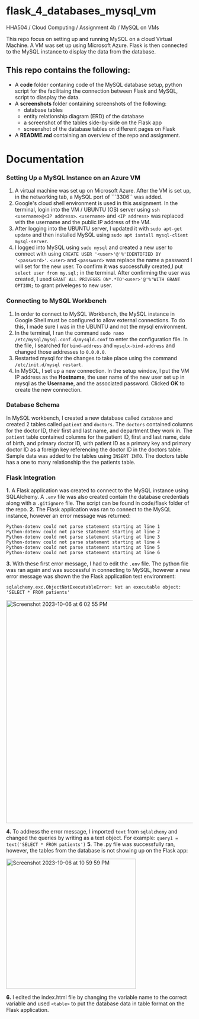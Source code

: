 # flask_4_databases_mysql_vm
HHA504 / Cloud Computing / Assignment 4b / MySQL on VMs

This repo focus on setting up and running MySQL on a cloud Virtual Machine. A VM was set up using Microsoft Azure. Flask is then connected to the MySQL instance to display the data from the database. 

## This repo contains the following: 
+ A **code** folder contaning code of the MySQL database setup, python script for the facilitaing the connection between Flask and MySQL, script to diasplay the data.
+ A **screenshots** folder containing screenshots of the following:
  + database tables
  + entity relationship diagram (ERD) of the database
  + a screenshot of the tables side-by-side on the Flask app
  + screenshot of the database tables on different pages on Flask 
+ A **README.md** containing an overview of the repo and assignment.

# Documentation
### Setting Up a MySQL Instance on an Azure VM
1. A virtual machine was set up on Microsoft Azure. After the VM is set up, in the networking tab, a MySQL port of ```3306`` was added.
2. Google's cloud shell environment is used in this assignment. In the terminal, login into the VM / UBUNTU (OS) server using ```ssh <username>@<IP address>```. ```<username>``` and ```<IP address>``` was replaced with the username and the public IP address of the VM.
3. After logging into the UBUNTU server, I updated it with ```sudo apt-get update``` and then installed MySQL using ```sudo apt isntall mysql-client mysql-server```.
4. I logged into MySQL using ```sudo mysql``` and created a new user to connect with using ```CREATE USER '<user>'@'%'IDENTIFIED BY '<password>'```. ```<user>``` and ```<password>``` was replace the name a password I will set for the new user. To confirm it was successfully created,I put ```select user from my.sql;``` in the terminal. After confirming the user was created, I used ```GRANT ALL PRIVEGES ON*.*TO'<user>'@'%'WITH GRANT OPTION;``` to grant priveleges to new user. 

### Connecting to MySQL Workbench
1. In order to connect to MySQL Workbench, the MySQL instance in Google Shell must be configured to allow external connections. To do this, I made sure I was in the UBUNTU and not the mysql environment. 
2. In the terminal, I ran the command ```sudo nano /etc/mysql/mysql.conf.d/mysqld.conf``` to enter the configuration file. In the file, I searched for ```bind-address``` and ```mysqlx-bind-address``` and changed those addresses to ```0.0.0.0```.
3. Restarted mysql for the changes to take place using the command ```/etc/init.d/mysql restart```.
4. In MySQL, I set up a new connection. In the setup window, I put the VM IP address as the **Hostname**, the user name of the new user set up in mysql as the **Username**, and the associated password. Clicked **OK** to create the new connection. 

### Database Schema
In MySQL workbench, I created a new database called ```database``` and created 2 tables called ```patient``` and ```doctors```. The ```doctors``` contained columns for the doctor ID, their first and last name, and department they work in. The ```patient``` table contained columns for the patient ID, first and last name, date of birth, and primary doctor ID, with patient ID as a primary key and primary doctor ID as a foreign key referencing the doctor ID in the doctors table. Sample data was added to the tables using ```INSERT INTO```. The doctors table has a one to many relationship the the patients table. 
 
### Flask Integration 
**1.** A Flask application was created to connect to the MySQL instance using SQLAlchemy. A ```.env``` file was also created contain the database credentials along with a ```.gitignore``` file. The script can be found in code/flask folder of the repo.
**2.** The Flask application was ran to connect to the MySQL instance, however an error message was returned:
```
Python-dotenv could not parse statement starting at line 1
Python-dotenv could not parse statement starting at line 2
Python-dotenv could not parse statement starting at line 3
Python-dotenv could not parse statement starting at line 4
Python-dotenv could not parse statement starting at line 5
Python-dotenv could not parse statement starting at line 6
```
**3.** With these first error message, I had to edit the ```.env``` file. The python file was ran again and was successful in connecting to MySQL, however a new error message was shown the the Flask application test environment:
```
sqlalchemy.exc.ObjectNotExecutableError: Not an executable object: 'SELECT * FROM patients'
```
<img width="600" alt="Screenshot 2023-10-06 at 6 02 55 PM" src="https://github.com/c-susan/flask_4_databases_mysql_vm/assets/123512714/915dd98c-5a00-4840-bbe3-97f57b08cb69">

**4.** To address the error message, I imported ```text``` from ```sqlalchemy``` and changed the queries by writing as a text object. For example: 
            ```
            query1 = text('SELECT * FROM patients')
            ```
**5**. The .py file was successfully ran, however, the tables from the database is not showing up on the Flask app: 

<img width="350" alt="Screenshot 2023-10-06 at 10 59 59 PM" src="https://github.com/c-susan/flask_4_databases_mysql_vm/assets/123512714/3c55334f-1abf-44e3-ae97-b7dc3e76baa3">

**6.** I edited the index.html file by changing the variable name to the correct variable and used ```<table>``` to put the database data in table format on the Flask application. 
